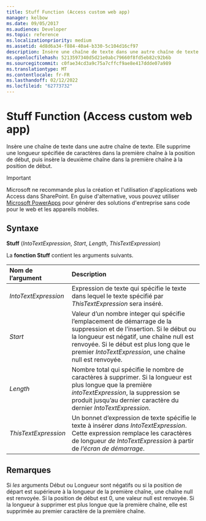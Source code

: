 ```yaml
---
title: Stuff Function (Access custom web app)
manager: kelbow
ms.date: 09/05/2017
ms.audience: Developer
ms.topic: reference
ms.localizationpriority: medium
ms.assetid: 4d8d6a34-f884-40a4-b330-5c104d16cf97
description: Insère une chaîne de texte dans une autre chaîne de texte. Elle supprime une longueur spécifiée de caractères dans la première chaîne à la position de début, puis insère la deuxième chaîne dans la première chaîne à la position de début.
ms.openlocfilehash: 5213597340d5d21e0abc79660f8fd5eb82c92b6b
ms.sourcegitcommit: c0fae34cd3a9c75a7cffcf9ae8e417ddde07a989
ms.translationtype: MT
ms.contentlocale: fr-FR
ms.lasthandoff: 02/12/2022
ms.locfileid: "62773732"
---
```

# <a name="stuff-function-access-custom-web-app"></a>Stuff Function (Access custom web app)

Insère une chaîne de texte dans une autre chaîne de texte. Elle supprime une longueur spécifiée de caractères dans la première chaîne à la position de début, puis insère la deuxième chaîne dans la première chaîne à la position de début.
  
> [!IMPORTANT]
> Microsoft ne recommande plus la création et l'utilisation d'applications web Access dans SharePoint. En guise d'alternative, vous pouvez utiliser [Microsoft PowerApps](https://powerapps.microsoft.com/) pour générer des solutions d'entreprise sans code pour le web et les appareils mobiles.
  
## <a name="syntax"></a>Syntaxe

 **Stuff** (*IntoTextExpression*, *Start*, *Length*, *ThisTextExpression*)
  
La **fonction Stuff** contient les arguments suivants.
  
|**Nom de l’argument**|**Description**|
|:-----|:-----|
| *IntoTextExpression*  <br/> |Expression de texte qui spécifie le texte dans lequel le texte spécifié par *ThisTextExpression* sera inséré. |
| *Start*  <br/> |Valeur d’un nombre integer qui spécifie l’emplacement de démarrage de la suppression et de l’insertion. Si le début ou la longueur est négatif, une chaîne null est renvoyée. Si le début est plus long que le premier *IntoTextExpression*, une chaîne null est renvoyée. |
| *Length*  <br/> |Nombre total qui spécifie le nombre de caractères à supprimer. Si la longueur est plus longue que la première *intoTextExpression*, la suppression se produit jusqu’au dernier caractère du dernier *IntoTextExpression*. |
| *ThisTextExpression*  <br/> |Un bonnet d’expression de texte spécifie le texte à insérer *dans IntoTextExpression*. Cette expression remplace les caractères de longueur *de IntoTextExpression*  à partir de *l’écran de démarrage*. |

## <a name="remarks"></a>Remarques

Si *les* arguments  Début ou Longueur sont négatifs ou si la position de départ est supérieure à la longueur de la première chaîne, une chaîne null est renvoyée. Si la position de début est 0, une valeur null est renvoyée. Si la longueur à supprimer est plus longue que la première chaîne, elle est supprimée au premier caractère de la première chaîne.
  